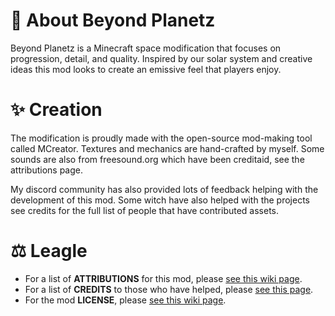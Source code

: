 # 🌌 About Beyond Planetz
Beyond Planetz is a Minecraft space modification that focuses on progression, detail, and quality. Inspired by our solar system and creative ideas this mod looks to create an emissive feel that players enjoy.

# ✨ Creation
The modification is proudly made with the open-source mod-making tool called MCreator. Textures and mechanics are hand-crafted by myself. Some sounds are also from freesound.org which have been creditaid, see the attributions page.
  
My discord community has also provided lots of feedback helping with the development of this mod. Some witch have also helped with the projects see credits for the full list of people that have contributed assets.

# ⚖ Leagle
- For a list of **ATTRIBUTIONS** for this mod, please [see this wiki page](https://github.com/northwesttrees-gaming/BeyondPlanetz/wiki/Attributions).
- For a list of **CREDITS** to those who have helped, please [see this page](https://github.com/northwesttrees-gaming/BeyondPlanetz/wiki/Credits).
- For the mod **LICENSE**, please [see this wiki page](https://github.com/northwesttrees-gaming/BeyondPlanetz/wiki/License).
